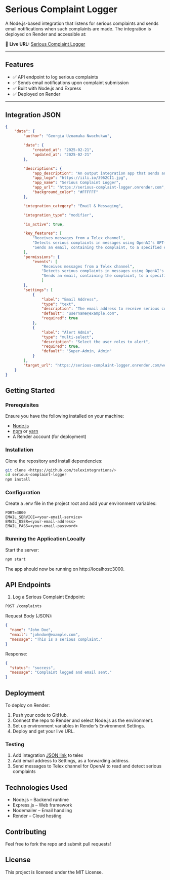 # **Serious Complaint Logger**
A Node.js-based integration that listens for serious complaints and sends email notifications when such complaints are made. The integration is deployed on Render and accessible at:

🔗 **Live URL:** [Serious Complaint Logger](https://serious-complaint-logger.onrender.com)

---
## **Features**
- ✅ API endpoint to log serious complaints
- ✅ Sends email notifications upon complaint submission
- ✅ Built with Node.js and Express
- ✅ Deployed on Render

---

## **Integration JSON**
```json
{
    "data": {
        "author": "Georgia Uzoamaka Nwachukwu",

        "date": {
            "created_at": "2025-02-21",
            "updated_at": "2025-02-21"
        },

        "descriptions": {
            "app_description": "An output integration app that sends an email to a specified email address whenever a serious complaint is detected in a message.",
            "app_logo": "https://iili.io/3962CI1.jpg",
            "app_name": "Serious Complaint Logger",
            "app_url": "https://serious-complaint-logger.onrender.com",
            "background_color": "#FFFFFF"
        },

        "integration_category": "Email & Messaging",

        "integration_type": "modifier",

        "is_active": true,

        "key_features": [
            "Receives messages from a Telex channel",
            "Detects serious complaints in messages using OpenAI's GPT-4 model",
            "Sends an email, containing the complaint, to a specified email address"
        ],
        "permissions": {
            "events": [
                "Receives messages from a Telex channel",
                "Detects serious complaints in messages using OpenAI's GPT-4 model",
                "Sends an email, containing the complaint, to a specified email address"
                ]
        },
        "settings": [
            {
                "label": "Email Address",
                "type": "text",
                "description": "The email address to receive serious complaint alerts",
                "default": "username@example.com",
                "required": true
            },
            {
                "label": "Alert Admin",
                "type": "multi-select",
                "description": "Select the user roles to alert",
                "required": true,
                "default": "Super-Admin, Admin"
            }
        ],
        "target_url": "https://serious-complaint-logger.onrender.com/webhook/complaint"
    }
}
```

## **Getting Started**

### **Prerequisites**
Ensure you have the following installed on your machine:

- [Node.js](https://nodejs.org/)
- [npm](https://www.npmjs.com/) or [yarn](https://yarnpkg.com/)
- A Render account (for deployment)

### **Installation**
Clone the repository and install dependencies:
```bash
git clone <https://github.com/telexintegrations/>
cd serious-complaint-logger
npm install
```

### **Configuration**
Create a .env file in the project root and add your environment variables:
```
PORT=3000
EMAIL_SERVICE=<your-email-service>
EMAIL_USER=<your-email-address>
EMAIL_PASS=<your-email-password>
```

### **Running the Application Locally**
Start the server:
```sh
npm start
```
The app should now be running on http://localhost:3000.

## **API Endpoints**
1. Log a Serious Complaint
Endpoint:

```bash
POST /complaints
```
Request Body (JSON):

```json
{
  "name": "John Doe",
  "email": "johndoe@example.com",
  "message": "This is a serious complaint."
}
```
Response:

```json
{
  "status": "success",
  "message": "Complaint logged and email sent."
}
```
## **Deployment**
To deploy on Render:

1. Push your code to GitHub.
2. Connect the repo to Render and select Node.js as the environment.
3. Set up environment variables in Render’s Environment Settings.
4. Deploy and get your live URL.

### **Testing**
1. Add integration [JSON link]("https://serious-complaint-logger.onrender.com/integration-spec) to telex
2. Add email address to Settings, as a forwarding address.
3. Send messages to Telex channel for OpenAI to read and detect serious complaints

## **Technologies Used**
* Node.js – Backend runtime
* Express.js – Web framework
* Nodemailer – Email handling
* Render – Cloud hosting

## **Contributing**
Feel free to fork the repo and submit pull requests!

## **License**
This project is licensed under the MIT License.